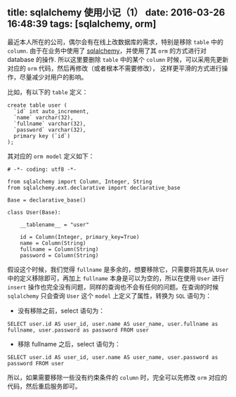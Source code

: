 title: sqlalchemy 使用小记（1）
date: 2016-03-26 16:48:39
tags: [sqlalchemy, orm]
---

最近本人所在的公司，偶尔会有在线上改数据库的需求，特别是移除 `table` 中的 `column`.
由于在业务中使用了 [sqlalchemy](http://www.sqlalchemy.org/)，并使用了其 `orm` 的方式进行对 database
的操作. 所以这里要删除 `table` 中的某个 `column` 时候，可以采用先更新对应的 `orm` 代码，然后再修改（或者根本不需要修改），
这样更平滑的方式进行操作，尽量减少对用户的影响。

<!-- more --> 

比如，有以下的 `table` 定义：

```
create table user (
  `id` int auto_increment,
  `name` varchar(32),
  `fullname` varchar(32),
  `password` varchar(32),
  primary key (`id`)
);
```

其对应的 `orm model` 定义如下：

```
# -*- coding: utf8 -*-

from sqlalchemy import Column, Integer, String
from sqlalchemy.ext.declarative import declarative_base

Base = declarative_base()

class User(Base):

    __tablename__ = "user"

    id = Column(Integer, primary_key=True)
    name = Column(String)
    fullname = Column(String)
    password = Column(String)
```

假设这个时候，我们觉得 `fullname` 是多余的，想要移除它，只需要将其先从 `User` 中的定义移除即可，再加上 `fullname`
本身是可以为空的，所以在使用 `User` 进行 `insert` 操作也完全没有问题，同样的查询也不会有任何的问题。在查询的时候 `sqlalchemy`
只会查询 `User` 这个 `model` 上定义了属性，转换为 `SQL` 语句为：

+ 没有移除之前，select 语句为：

```
SELECT user.id AS user_id, user.name AS user_name, user.fullname as fullname, user.password as password FROM user
```

+ 移除 fullname 之后，select 语句为：

```
SELECT user.id AS user_id, user.name AS user_name, user.password as password FROM user
```

所以，如果需要移除一些没有约束条件的 `column` 时，完全可以先修改 `orm` 对应的代码，然后重启服务即可。
